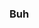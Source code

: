 ### Buh

<!--
**uasouz/uasouz** is a ✨ _special_ ✨ repository because its `README.md` (this file) appears on your GitHub profile.

![Anurag's github stats](https://github-readme-stats.vercel.app/api?username=anuraghazra&show_icons=true&theme=radical)
